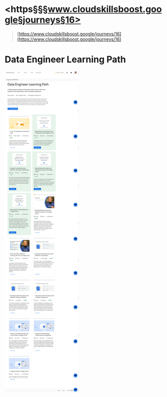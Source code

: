 # <https§§§www.cloudskillsboost.google§journeys§16>

> [https://www.cloudskillsboost.google/journeys/16](https://www.cloudskillsboost.google/journeys/16)

# Data Engineer Learning Path

![](1695070581916.png)